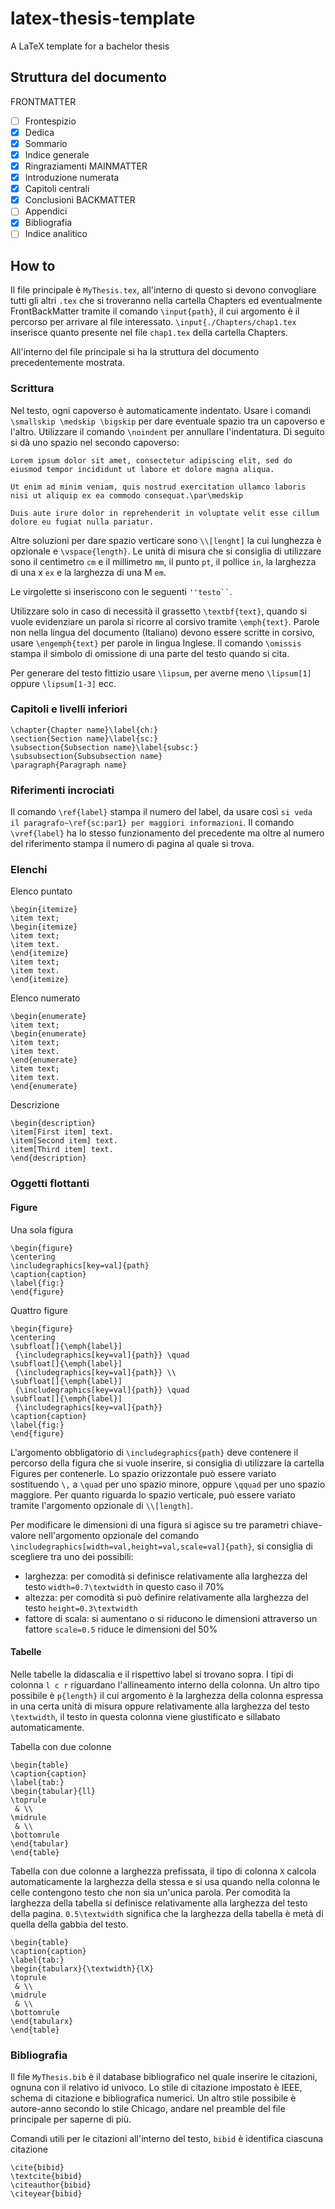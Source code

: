 # latex-thesis-template
A LaTeX template for a bachelor thesis

## Struttura del documento
FRONTMATTER
- [ ] Frontespizio
- [x] Dedica
- [x] Sommario
- [x] Indice generale
- [x] Ringraziamenti
MAINMATTER
- [x] Introduzione numerata
- [x] Capitoli centrali
- [x] Conclusioni
BACKMATTER
- [ ] Appendici
- [x] Bibliografia
- [ ] Indice analitico

## How to
Il file principale è `MyThesis.tex`, all'interno di questo si devono convogliare tutti gli altri `.tex` che si troveranno nella cartella Chapters ed eventualmente FrontBackMatter tramite il comando `\input{path}`, il cui argomento è il percorso per arrivare al file interessato. `\input{./Chapters/chap1.tex` inserisce quanto presente nel file `chap1.tex` della cartella Chapters.

All'interno del file principale si ha la struttura del documento precedentemente mostrata.

### Scrittura
Nel testo, ogni capoverso è automaticamente indentato. Usare i comandi `\smallskip \medskip \bigskip` per dare eventuale spazio tra un capoverso e l'altro. Utilizzare il comando `\noindent` per annullare l'indentatura. Di seguito si dà uno spazio nel secondo capoverso:
```
Lorem ipsum dolor sit amet, consectetur adipiscing elit, sed do eiusmod tempor incididunt ut labore et dolore magna aliqua.

Ut enim ad minim veniam, quis nostrud exercitation ullamco laboris nisi ut aliquip ex ea commodo consequat.\par\medskip

Duis aute irure dolor in reprehenderit in voluptate velit esse cillum dolore eu fugiat nulla pariatur.
```
Altre soluzioni per dare spazio verticare sono `\\[lenght]` la cui lunghezza è opzionale e `\vspace{length}`. Le unità di misura che si consiglia di utilizzare sono il centimetro `cm` e il millimetro `mm`, il punto `pt`, il pollice `in`, la larghezza di una x `ex` e la larghezza di una M `em`.

Le virgolette si inseriscono con le seguenti ` ''testo`` `.

Utilizzare solo in caso di necessità il grassetto `\textbf{text}`, quando si vuole evidenziare un parola si ricorre al corsivo tramite `\emph{text}`. Parole non nella lingua del documento (Italiano) devono essere scritte in corsivo, usare `\engemph{text}` per parole in lingua Inglese. Il comando `\omissis` stampa il simbolo di omissione di una parte del testo quando si cita.

Per generare del testo fittizio usare `\lipsum`, per averne meno `\lipsum[1]` oppure `\lipsum[1-3]` ecc.

### Capitoli e livelli inferiori
```
\chapter{Chapter name}\label{ch:}
\section{Section name}\label{sc:}
\subsection{Subsection name}\label{subsc:}
\subsubsection{Subsubsection name}
\paragraph{Paragraph name}
```

### Riferimenti incrociati
Il comando `\ref{label}` stampa il numero del label, da usare così `si veda il paragrafo~\ref{sc:par1} per maggiori informazioni`. Il comando `\vref{label}` ha lo stesso funzionamento del precedente ma oltre al numero del riferimento stampa il numero di pagina al quale si trova.

### Elenchi
Elenco puntato
```
\begin{itemize}
\item text;
\begin{itemize}
\item text;
\item text.
\end{itemize}
\item text;
\item text.
\end{itemize}
```
Elenco numerato
```
\begin{enumerate}
\item text;
\begin{enumerate}
\item text;
\item text.
\end{enumerate}
\item text;
\item text.
\end{enumerate}
```
Descrizione
```
\begin{description}
\item[First item] text.
\item[Second item] text.
\item[Third item] text.
\end{description}
```

### Oggetti flottanti
#### Figure
Una sola figura
```
\begin{figure}
\centering
\includegraphics[key=val]{path}
\caption{caption}
\label{fig:}
\end{figure}
```
Quattro figure
```
\begin{figure}
\centering
\subfloat[]{\emph{label}]
 {\includegraphics[key=val]{path}} \quad
\subfloat[]{\emph{label}]
 {\includegraphics[key=val]{path}} \\
\subfloat[]{\emph{label}]
 {\includegraphics[key=val]{path}} \quad
\subfloat[]{\emph{label}]
 {\includegraphics[key=val]{path}}
\caption{caption}
\label{fig:}
\end{figure}
```
L'argomento obbligatorio di `\includegraphics{path}` deve contenere il percorso della figura che si vuole inserire, si consiglia di utilizzare la cartella Figures per contenerle. Lo spazio orizzontale può essere variato sostituendo `\,` a `\quad` per uno spazio minore, oppure `\qquad` per uno spazio maggiore. Per quanto riguarda lo spazio verticale, può essere variato tramite l'argomento opzionale di `\\[length]`.

Per modificare le dimensioni di una figura si agisce su tre parametri chiave-valore nell'argomento opzionale del comando `\includegraphics[width=val,height=val,scale=val]{path}`, si consiglia di scegliere tra uno dei possibili:
- larghezza: per comodità si definisce relativamente alla larghezza del testo `width=0.7\textwidth` in questo caso il 70%
- altezza: per comodità si può definire relativamente alla larghezza del testo `height=0.3\textwidth`
- fattore di scala: si aumentano o si riducono le dimensioni attraverso un fattore `scale=0.5` riduce le dimensioni del 50%

#### Tabelle
Nelle tabelle la didascalia e il rispettivo label si trovano sopra. I tipi di colonna `l c r` riguardano l'allineamento interno della colonna. Un altro tipo possibile è `p{length}` il cui argomento è la larghezza della colonna espressa in una certa unità di misura oppure relativamente alla larghezza del testo `\textwidth`, il testo in questa colonna viene giustificato e sillabato automaticamente.

Tabella con due colonne
```
\begin{table}
\caption{caption}
\label{tab:}
\begin{tabular}{ll}
\toprule
 & \\
\midrule
 & \\
\bottomrule
\end{tabular}
\end{table}
```
Tabella con due colonne a larghezza prefissata, il tipo di colonna `X` calcola automaticamente la larghezza della stessa e si usa quando nella colonna le celle contengono testo che non sia un'unica parola. Per comodità la larghezza della tabella si definisce relativamente alla larghezza del testo della pagina. `0.5\textwidth` significa che la larghezza della tabella è metà di quella della gabbia del testo.
```
\begin{table}
\caption{caption}
\label{tab:}
\begin{tabularx}{\textwidth}{lX}
\toprule
 & \\
\midrule
 & \\
\bottomrule
\end{tabularx}
\end{table}
```

### Bibliografia
Il file `MyThesis.bib` è il database bibliografico nel quale inserire le citazioni, ognuna con il relativo id univoco. Lo stile di citazione impostato è IEEE, schema di citazione e bibliografica numerici. Un altro stile possibile è autore-anno secondo lo stile Chicago, andare nel preamble del file principale per saperne di più.

Comandi utili per le citazioni all'interno del testo, `bibid` è identifica ciascuna citazione
```
\cite{bibid}
\textcite{bibid}
\citeauthor{bibid}
\citeyear{bibid}
```
